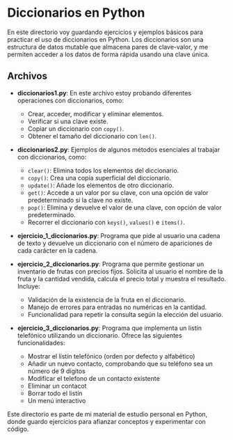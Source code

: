 # Diccionarios en Python

En este directorio voy guardando ejercicios y ejemplos básicos para practicar el uso de diccionarios en Python. Los diccionarios son una estructura de datos mutable que almacena pares de clave-valor, y me permiten acceder a los datos de forma rápida usando una clave única.

## Archivos

- **diccionarios1.py**: En este archivo estoy probando diferentes operaciones con diccionarios, como:
  - Crear, acceder, modificar y eliminar elementos.
  - Verificar si una clave existe.
  - Copiar un diccionario con `copy()`.
  - Obtener el tamaño del diccionario con `len()`.

- **diccionarios2.py**: Ejemplos de algunos métodos esenciales al trabajar con diccionarios, como:
  - `clear()`: Elimina todos los elementos del diccionario.
  - `copy()`: Crea una copia superficial del diccionario.
  - `update()`: Añade los elementos de otro diccionario.
  - `get()`: Accede a un valor por su clave, con una opción de valor predeterminado si la clave no existe.
  - `pop()`: Elimina y devuelve el valor de una clave, con opción de valor predeterminado.
  - Recorrer el diccionario con `keys()`, `values()` e `items()`.

- **ejercicio_1_diccionarios.py**: Programa que pide al usuario una cadena de texto y devuelve un diccionario con el número de apariciones de cada carácter en la cadena.
- **ejercicio_2_diccionarios.py**: Programa que permite gestionar un inventario de frutas con precios fijos. Solicita al usuario el nombre de la fruta y la cantidad vendida, calcula el precio total y muestra el resultado. Incluye:
  - Validación de la existencia de la fruta en el diccionario.
  - Manejo de errores para entradas no numéricas en la cantidad.
  - Funcionalidad para repetir la consulta según la elección del usuario.
- **ejercicio_3_diccionarios.py**: Programa que implementa un listín telefónico utilizando un diccionario. 
Ofrece las siguientes funcionalidades:
  - Mostrar el listín telefónico (orden por defecto y alfabético)
  - Añadir un nuevo contacto, comprobando que su teléfono sea un número de 9 dígitos
  - Modificar el telefono de un contacto existente
  - Eliminar un contacot
  - Borrar todo el listín
  - Un menú interactivo
  
Este directorio es parte de mi material de estudio personal en Python, donde guardo ejercicios para afianzar conceptos y experimentar con código.
